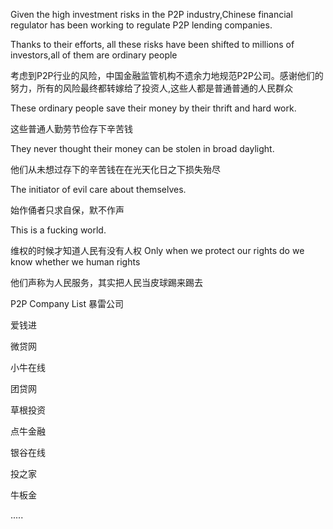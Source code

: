 Given the high investment risks in the P2P industry,Chinese financial regulator has been working to regulate P2P lending companies.<p>
Thanks to their efforts, all these risks have been shifted to millions of investors,all of them are ordinary people

考虑到P2P行业的风险，中国金融监管机构不遗余力地规范P2P公司。感谢他们的努力，所有的风险最终都转嫁给了投资人,这些人都是普通普通的人民群众

These ordinary people save their money by their thrift and hard work.<p>
这些普通人勤劳节俭存下辛苦钱

They never thought their money can be stolen in broad daylight.<p>
他们从未想过存下的辛苦钱在在光天化日之下损失殆尽
  
The initiator of evil care about themselves.<p>
始作俑者只求自保，默不作声

This is a fucking world.

维权的时候才知道人民有没有人权
Only when we protect our rights do we know whether we human rights

他们声称为人民服务，其实把人民当皮球踢来踢去

P2P Company List 暴雷公司

爱钱进

微贷网

小牛在线

团贷网

草根投资

点牛金融

银谷在线

投之家

牛板金

.....
